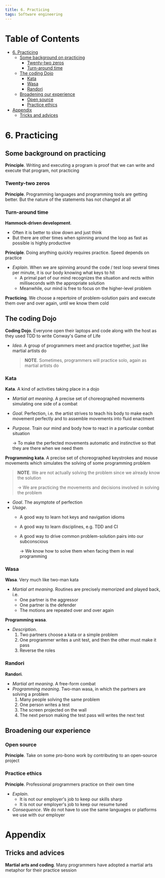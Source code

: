 ```yaml
---
title: 6. Practicing
tags: Software engineering
---
```


<!-- TOC titleSize:1 tabSpaces:2 depthFrom:1 depthTo:6 withLinks:1 updateOnSave:1 orderedList:0 skip:0 title:1 charForUnorderedList:* -->
# Table of Contents
* [6. Practicing](#6-practicing)
  * [Some background on practicing](#some-background-on-practicing)
    * [Twenty-two zeros](#twenty-two-zeros)
    * [Turn-around time](#turn-around-time)
  * [The coding Dojo](#the-coding-dojo)
    * [Kata](#kata)
    * [Wasa](#wasa)
    * [Randori](#randori)
  * [Broadening our experience](#broadening-our-experience)
    * [Open source](#open-source)
    * [Practice ethics](#practice-ethics)
* [Appendix](#appendix)
  * [Tricks and advices](#tricks-and-advices)
<!-- /TOC -->

# 6. Practicing
## Some background on practicing
**Principle**. Writing and executing a program is proof that we can write and execute that program, not practicing

### Twenty-two zeros
**Principle**. Programming languages and programming tools  are getting better. But the nature of the statements has not changed at all

### Turn-around time
**Hammock-driven development**.
* Often it is better to slow down and just think
* But there are other times when spinning around the loop as fast as possible is highly productive

**Principle**. Doing anything quickly requires practice. Speed depends on practice
* *Explain*. When we are spinning around the code / test loop several times per minute, it is our body knowing what keys to hit
    * A primal part of our mind recognizes the situation and rects within milliseconds with the appropriate solution
    * Meanwhile, our mind is free to focus on the higher-level problem

**Practicing**. We choose a repertoire of problem-solution pairs and execute them over and over again, until we know them cold

## The coding Dojo
**Coding Dojo**. Everyone open their laptops and code along with the host as they used TDD to write Conway's Game of Life
* *Idea*. A group of programmers meet and practice together, just like martial artists do

    >**NOTE**. Sometimes, programmers will practice solo, again as martial artists do

### Kata
**Kata**. A kind of activities taking place in a dojo
* *Martial art meaning*. A precise set of choreographed movements simulating one side of a combat
* *Goal*. Perfection, i.e. the artist strives to teach his body to make each movement perfectly and to assemble movements into fluid enactment
* *Purpose*. Train our mind and body how to react in a particular combat situation

    $\to$ To make the perfected movements automatic and instinctive so that they are there when we need them

**Programming kata**. A precise set of choreographed keystrokes and mouse movements which simulates the solving of some programming problem

>**NOTE**. We are not actually solving the problem since we already know the solution
>
>$\to$ We are practicing the movements and decisions involved in solving the problem

* *Goal*. The asymptote of perfection
* *Usage*.
    * A good way to learn hot keys and navigation idioms
    * A good way to learn disciplines, e.g. TDD and CI
    * A good way to drive common problem-solution pairs into our subconscious

        $\to$ We know how to solve them when facing them in real programming

### Wasa
**Wasa**. Very much like two-man kata
* *Martial art meaning*. Routines are precisely memorized and played back, i.e.
    * One partner is the aggressor
    * One partner is the defender
    * The motions are repeated over and over again

**Programming wasa**.
* *Description*.
    1. Two partners choose a kata or a simple problem
    2. One programmer writes a unit test, and then the other must make it pass
    3. Reverse the roles

### Randori
**Randori**.
* *Martial art meaning*. A free-form combat
* *Programming meaning*. Two-man wasa, in which the partners are solving a problem
    1. Many people solving the same problem
    2. One person writes a test
    3. The screen projected on the wall
    4. The next person making the test pass will writes the next test

## Broadening our experience
### Open source
**Principle**. Take on some pro-bono work by contributing to an open-source project

### Practice ethics
**Principle**. Professional programmers practice on their own time
* *Explain*.
    * It is not our employer's job to keep our skills sharp
    * It is not our employer's job to keep our resume tuned
* *Consequence*. We do not have to use the same languages or platforms we use with our employer

# Appendix
## Tricks and advices
**Martial arts and coding**. Many programmers have adopted a martial arts metaphor for their practice session
